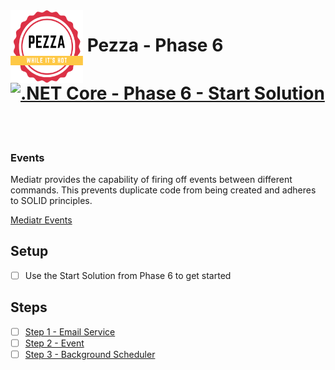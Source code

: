 <img align="left" width="116" height="116" src="pezza-logo.png" />

# &nbsp;**Pezza - Phase 6** [![.NET Core - Phase 6 - Start Solution](https://github.com/entelect-incubator/.NET/actions/workflows/dotnet-phase6-startsolution.yml/badge.svg)](https://github.com/entelect-incubator/.NET/actions/workflows/dotnet-phase6-startsolution.yml)

<br/><br/>

### **Events**

Mediatr provides the capability of firing off events between different commands. This prevents duplicate code from being created and adheres to SOLID principles.

[Mediatr Events](https://ardalis.com/immediate-domain-event-salvation-with-mediatr/)

## **Setup**

- [ ] Use the Start Solution from Phase 6 to get started

## **Steps**

- [ ] [Step 1 - Email Service](https://github.com/entelect-incubator/.NET/tree/master/Phase%206/Step%201)
- [ ] [Step 2 - Event](https://github.com/entelect-incubator/.NET/tree/master/Phase%206/Step%202)
- [ ]  [Step 3 - Background Scheduler](https://github.com/entelect-incubator/.NET/tree/master/Phase%206/Step%203)